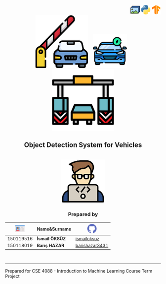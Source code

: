 <div align="right">
  <a href="https://www.kaggle.com/datasets/iamsandeepprasad/vehicle-data-set?resourc
e=download"><img src="/icons/image-files.png" width="30" alt="Dataset"></a>
  <a href="https://www.python.org/"><img src="/icons/python.png" width="30" alt="Python"></a>    <a href="https://www.tensorflow.org/?gclid=CjwKCAiAqaWdBhAvEiwAGAQltkZJhmQwCzefx4SSIoMwMqkLv_m9egVISKjjJ3MY4sYrJFsqA5FuuBoCPg4QAvD_BwE"><img src="/icons/google-tensorflow-icon.png" width="30" alt="TensorFlow"></a>
</div>
<div align="center" >
<img src="/icons/barrier.png" width="170">&nbsp&nbsp&nbsp
<img src="/icons/car(1).png" width="110">&nbsp&nbsp&nbsp
<img src="/icons/toll-road.png" width="200">
   
## Object Detection System for Vehicles
<br>
<img src="/icons/dev1.png" width="140">

### **Prepared by**

| <img src="/icons/card.png" width="30"> | Name&Surname     | <img src="/icons/github.png" width="30">                        |
| -------------------------------------- | ---------------- | --------------------------------------------------------------- |
| 150119516                              | **İsmail ÖKSÜZ** | <a href="https://github.com/ismailoksuz/">ismailoksuz</a>       |
| 150118019                              | **Barış HAZAR**  | <a href="https://github.com/barishazar3431/">barishazar3431</a> |

<br>
</div>
<hr>
<div align="left">
Prepared for CSE 4088 - Introduction to Machine Learning Course Term Project
</div>
